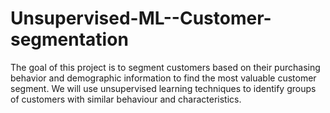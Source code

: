 # Unsupervised-ML--Customer-segmentation
The goal of this project is to segment customers based on their purchasing behavior and demographic information to find the most valuable customer segment. We will use unsupervised learning techniques to identify groups of customers with similar behaviour and characteristics.
